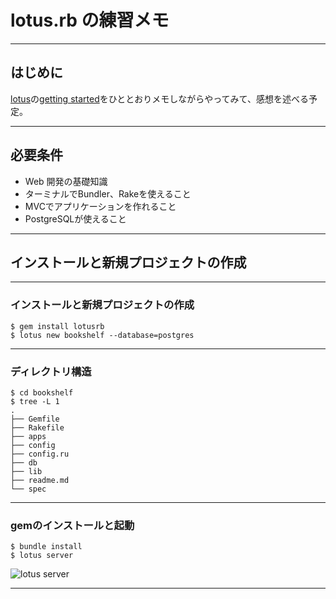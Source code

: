 # lotus.rb の練習メモ

---

## はじめに
[lotus](http://lotusrb.org/)の[getting started](http://lotusrb.org/guides/getting-started/)をひととおりメモしながらやってみて、感想を述べる予定。

---

## 必要条件

* Web 開発の基礎知識
* ターミナルでBundler、Rakeを使えること
* MVCでアプリケーションを作れること
* PostgreSQLが使えること

---

## インストールと新規プロジェクトの作成

---

### インストールと新規プロジェクトの作成

```
$ gem install lotusrb
$ lotus new bookshelf --database=postgres
```

---

### ディレクトリ構造

```
$ cd bookshelf
$ tree -L 1
.
├── Gemfile
├── Rakefile
├── apps
├── config
├── config.ru
├── db
├── lib
├── readme.md
└── spec
```

---

### gemのインストールと起動

```
$ bundle install
$ lotus server
```

![lotus server](http://f.st-hatena.com/images/fotolife/k/ken1flan/20151101/20151101192012.png?1446373257)

---
